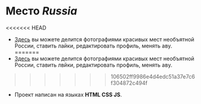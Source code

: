 # Место _Russia_

<<<<<<< HEAD
 * [Здесь](https://garri-99.github.io/mesto-project) вы можете делится фотографиями красивых мест необъятной России, ставить лайки, редактировать профиль, менять аву.
=======
 * [Здесь](https://garri-99.github.io/mesto-project) вы можете делится фотографиями красивых мест необъятной России, ставить лвйки, редактировать профиль, менять аву.
>>>>>>> 106502ff9986e4d4edc51a37e7c6f304872c494f

 * Проект написан на языках __HTML CSS JS__.
